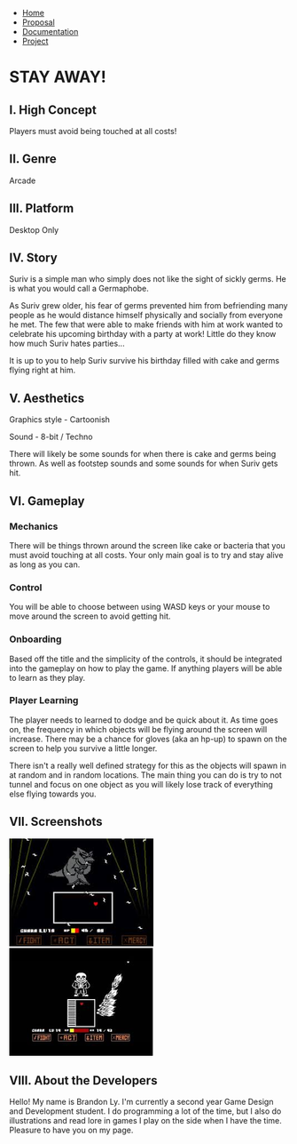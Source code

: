 
*   [Home](index.html)
*   [Proposal](proposal.html)
*   [Documentation](documentation.html)
*   [Project](#)

# STAY AWAY!

## I. High Concept

Players must avoid being touched at all costs!

## II. Genre

Arcade

## III. Platform

Desktop Only

## IV. Story

Suriv is a simple man who simply does not like the sight of sickly germs. He is what you would call a Germaphobe.  

As Suriv grew older, his fear of germs prevented him from befriending many people as he would distance himself physically and socially from everyone he met. The few that were able to make friends with him at work wanted to celebrate his upcoming birthday with a party at work! Little do they know how much Suriv hates parties...  

It is up to you to help Suriv survive his birthday filled with cake and germs flying right at him.

## V. Aesthetics

Graphics style - Cartoonish  

Sound - 8-bit / Techno  

There will likely be some sounds for when there is cake and germs being thrown. As well as footstep sounds and some sounds for when Suriv gets hit.

## VI. Gameplay

### Mechanics

There will be things thrown around the screen like cake or bacteria that you must avoid touching at all costs. Your only main goal is to try and stay alive as long as you can.

### Control

You will be able to choose between using WASD keys or your mouse to move around the screen to avoid getting hit.

### Onboarding

Based off the title and the simplicity of the controls, it should be integrated into the gameplay on how to play the game. If anything players will be able to learn as they play.

### Player Learning

The player needs to learned to dodge and be quick about it. As time goes on, the frequency in which objects will be flying around the screen will increase. There may be a chance for gloves (aka an hp-up) to spawn on the screen to help you survive a little longer.  

There isn't a really well defined strategy for this as the objects will spawn in at random and in random locations. The main thing you can do is try to not tunnel and focus on one object as you will likely lose track of everything else flying towards you.

## VII. Screenshots

![An Undertale scene where there is a heart in a white box and there are squigle like shapes flying around the screen.](media/undertaleRef1.jpg) ![An Undertale scene where there is a heart in a white box and there are bones taking up all the space to the left inside the box and ghostly, skulls that look compressed length wise are to the right outside the box.](media/undertaleRef2.jpg)

## VIII. About the Developers

Hello! My name is Brandon Ly. I'm currently a second year Game Design and Development student. I do programming a lot of the time, but I also do illustrations and read lore in games I play on the side when I have the time. Pleasure to have you on my page.
